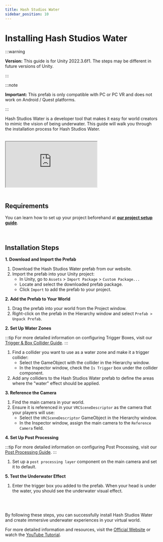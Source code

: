 ```yaml
---
title: Hash Studios Water
sidebar_position: 10
---
```


# Installing Hash Studios Water

:::warning

**Version:** This guide is for Unity 2022.3.6f1. The steps may be different in future versions of Unity.

:::

:::note

**Important:** This prefab is only compatible with PC or PC VR and does not work on Android / Quest platforms.

:::

Hash Studios Water is a developer tool that makes it easy for world creators to mimic the vision of being underwater. This guide will walk you through the installation process for Hash Studios Water.

<br/>

<div class="responsive-video">
  <iframe src="https://www.youtube.com/embed/87vhzI15c48" allow="accelerometer; autoplay; encrypted-media; gyroscope; picture-in-picture" allowfullscreen></iframe>
</div>

<br/>

## Requirements

You can learn how to set up your project beforehand at **[our project setup guide](/DevelopmentDocumentation/docs/general-concepts/settingupudon)**.

<br/>

## Installation Steps

**1. Download and Import the Prefab**

1. Download the Hash Studios Water prefab from our website.
2. Import the prefab into your Unity project:
   - In Unity, go to `Assets` > `Import Package` > `Custom Package...`
   - Locate and select the downloaded prefab package.
   - Click `Import` to add the prefab to your project.

**2. Add the Prefab to Your World**

1. Drag the prefab into your world from the Project window.
2. Right-click on the prefab in the Hierarchy window and select `Prefab > Unpack Prefab`.

**2. Set Up Water Zones**

:::tip
For more detailed information on configuring Trigger Boxes, visit our [Trigger & Box Collider Guide](/DevelopmentDocumentation/docs/general-concepts/triggerbox/).
:::

1. Find a collider you want to use as a water zone and make it a trigger collider:
   - Select the GameObject with the collider in the Hierarchy window.
   - In the Inspector window, check the `Is Trigger` box under the collider component.
2. Add any colliders to the Hash Studios Water prefab to define the areas where the "water" effect should be applied.

**3. Reference the Camera**

1. Find the main camera in your world.
2. Ensure it is referenced in your `VRCSceneDescriptor` as the camera that your players will use:
   - Select the `VRCSceneDescriptor` GameObject in the Hierarchy window.
   - In the Inspector window, assign the main camera to the `Reference Camera` field.

**4. Set Up Post Processing**

:::tip
For more detailed information on configuring Post Processing, visit our [Post Processing Guide](/DevelopmentDocumentation/docs/general-concepts/postprocessing/).
:::

1. Set up a `post processing layer` component on the main camera and set it to default.

**5. Test the Underwater Effect**

1. Enter the trigger box you added to the prefab. When your head is under the water, you should see the underwater visual effect.

<br/><br/>

By following these steps, you can successfully install Hash Studios Water and create immersive underwater experiences in your virtual world.

For more detailed information and resources, visit the [Official Website](https://hashstudiosllc.com/hashstudioswater) or watch the [YouTube Tutorial](https://www.youtube.com/watch?v=87vhzI15c48).
